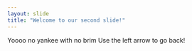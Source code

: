 ```yaml
---
layout: slide
title: "Welcome to our second slide!"
---
```

Yoooo no yankee with no brim
Use the left arrow to go back!
